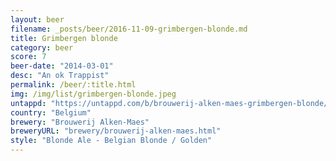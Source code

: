 ```yaml
---
layout: beer
filename: _posts/beer/2016-11-09-grimbergen-blonde.md
title: Grimbergen blonde
category: beer
score: 7
beer-date: "2014-03-01"
desc: "An ok Trappist"
permalink: /beer/:title.html
img: /img/list/grimbergen-blonde.jpeg
untappd: "https://untappd.com/b/brouwerij-alken-maes-grimbergen-blonde/2"
country: "Belgium"
brewery: "Brouwerij Alken-Maes"
breweryURL: "brewery/brouwerij-alken-maes.html"
style: "Blonde Ale - Belgian Blonde / Golden"
---
```

